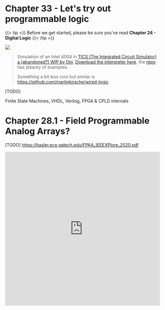 # Chapter 33 - Let's try out programmable logic

{{< tip >}} Before we get started, please be sure you've read **Chapter 24 - Digital Logic** {{< /tip >}}

![](http://pixeljoint.com/files/icons/full/4004_simu_part.gif)

>  Simulation of an Intel 4004 in [TICS (The Integrated Circuit Simulator) a (abandoned?) WIP by Oni](http://onidev.fr/projet-tics.html), [Download the interpreter here](https://github.com/onidev/TICS/releases), the [repo](https://github.com/onidev/TICS) has pleanty of examples.
>
> Something a bit less cool but similar is https://github.com/martinkirsche/wired-logic

[TODO]

Finite State Machines, VHDL, Verilog, FPGA & CPLD internals

# Chapter 28.1 - Field Programmable Analog Arrays?

[TODO] https://hasler.ece.gatech.edu/FPAA_IEEEXPlore_2020.pdf

<iframe width="100%" height="500" src="https://www.youtube.com/embed/2lsz9gi8Oz8?list=WL" title="YouTube video player" frameborder="0" allow="accelerometer; autoplay; clipboard-write; encrypted-media; gyroscope; picture-in-picture" allowfullscreen></iframe>

